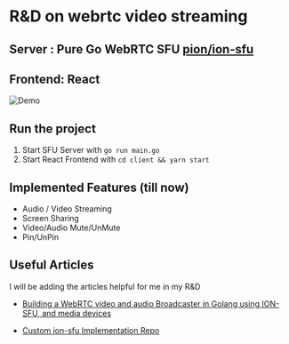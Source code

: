 # R&D on webrtc video streaming  
## Server : Pure Go WebRTC SFU [pion/ion-sfu](https://github.com/pion/ion-sfu)
## Frontend: React



![Demo](./demo.gif)

## Run the project

1. Start SFU Server with `go run main.go`
2. Start React Frontend with `cd client && yarn start`



## Implemented Features (till now)

* Audio / Video Streaming
* Screen Sharing
* Video/Audio Mute/UnMute
* Pin/UnPin
## Useful Articles

I will be adding the articles helpful for me in my R&D 

* [Building a WebRTC video and audio Broadcaster in Golang using ION-SFU, and media devices](https://gabrieltanner.org/blog/broadcasting-ion-sfu)

* [Custom ion-sfu Implementation Repo](https://github.com/dipeshdulal/custom-ion-sfu)
